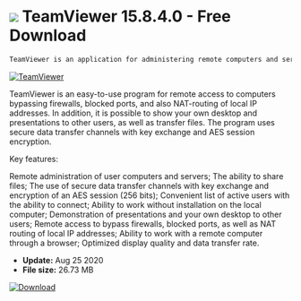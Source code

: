 # ![](https://cdn.softexe.net/static/icon/2/teamviewer-6815.png) TeamViewer 15.8.4.0 - Free Download

```sh
TeamViewer is an application for administering remote computers and servers using secure data transfer channels with key exchange and session AES encryption. There is an opportunity to show the screen to other users, file transfer
```
[![TeamViewer](https://gallery.dpcdn.pl/imgc/Tools/2168/g_-_420x350_1.5_-_x20141202113620_0.png)](https://softexe.net/win/internet/network/teamviewer:fhpe.html)

TeamViewer is an easy-to-use program for remote access to computers bypassing firewalls, blocked ports, and also NAT-routing of local IP addresses. In addition, it is possible to show your own desktop and presentations to other users, as well as transfer files. The program uses secure data transfer channels with key exchange and AES session encryption. 

Key features:


Remote administration of user computers and servers;
The ability to share files;
The use of secure data transfer channels with key exchange and encryption of an AES session (256 bits);
Convenient list of active users with the ability to connect;
Ability to work without installation on the local computer;
Demonstration of presentations and your own desktop to other users;
Remote access to bypass firewalls, blocked ports, as well as NAT routing of local IP addresses;
Ability to work with a remote computer through a browser;
Optimized display quality and data transfer rate.


- **Update:** Aug 25 2020
- **File size:** 26.73 MB

[![Download](https://cdn.softexe.net/static/img/download.png)](https://softexe.net/win/internet/network/teamviewer:fhpe.html)

